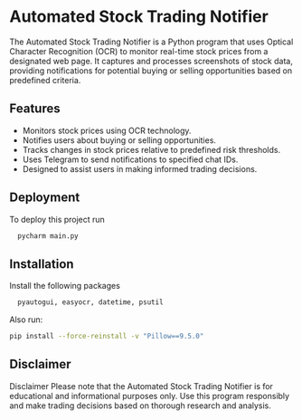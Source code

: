 
# Automated Stock Trading Notifier

The Automated Stock Trading Notifier is a Python program that uses Optical Character Recognition (OCR) to monitor real-time stock prices from a designated web page. It captures and processes screenshots of stock data, providing notifications for potential buying or selling opportunities based on predefined criteria.


## Features

- Monitors stock prices using OCR technology.
- Notifies users about buying or selling opportunities.
- Tracks changes in stock prices relative to predefined risk thresholds.
- Uses Telegram to send notifications to specified chat IDs.
- Designed to assist users in making informed trading decisions.


## Deployment

To deploy this project run

```bash
  pycharm main.py
```


## Installation

Install the following packages

```bash
  pyautogui, easyocr, datetime, psutil
```
Also run:

```bash
pip install --force-reinstall -v "Pillow==9.5.0"
```  
## Disclaimer

Disclaimer
Please note that the Automated Stock Trading Notifier is for educational and informational purposes only. Use this program responsibly and make trading decisions based on thorough research and analysis.

